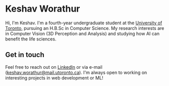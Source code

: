 # Keshav Worathur

Hi, I'm Keshav. I'm a fourth-year undergraduate student at the [University of Toronto](https://web.cs.toronto.edu/), pursuing an H.B.Sc in Computer Science. My research interests are in Computer Vision (3D Perception and Analysis) and studying how AI can benefit the life sciences.

## Get in touch

Feel free to reach out on [LinkedIn](https://www.linkedin.com/in/keshav-w/) or via e-mail (keshav.worathur@mail.utoronto.ca). I'm always open to working on interesting projects in web development or ML!
